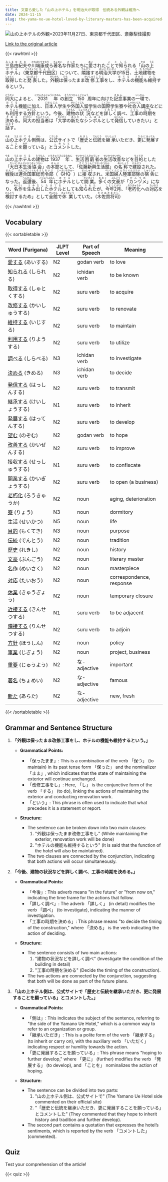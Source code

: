 ```yaml
---
title: 文豪ら愛した「山の上ホテル」を明治大が取得　伝統ある外観は維持へ
date: 2024-11-15
slug: the-yama-no-ue-hotel-loved-by-literary-masters-has-been-acquired-by-meiji-university-which-will-maintain-its-traditional-exterior
---
```


![山の上ホテルの外観=2023年11月27日、東京都千代田区、斎藤梨佳撮影](https://www.asahicom.jp/imgopt/img/25ac1ba13b/comm_L/AS20241115002419.jpg "山の上ホテルの外観=2023年11月27日、東京都千代田区、斎藤梨佳撮影")

[Link to the original article](https://asahi.com/articles/ASSCH258FSCHOXIE02LM.html?iref=comtop_7_05)

{{< rawhtml >}}
<p><ruby>三島<rt>みしま</rt></ruby><ruby>由紀夫<rt>ゆきお</rt></ruby>や<ruby>川端<rt>かわばた</rt></ruby><ruby>康成<rt>やすなり</rt></ruby>ら<ruby>著名<rt>ちょめい</rt></ruby>な<ruby>作家<rt>さっか</rt></ruby>たちに<ruby>愛<rt>あい</rt></ruby>された<ruby>ことで<rt>こと</rt></ruby><ruby>知ら<rt>しら</rt></ruby>れる「<ruby>山<rt>やま</rt></ruby>の<ruby>上<rt>うえ</rt></ruby><ruby>ホテル<rt>ほてる</rt></ruby>」（<ruby>東京都<rt>とうきょうと</rt></ruby><ruby>千代田区<rt>ちよだく</rt></ruby>）について、<ruby>隣接<rt>りんせつ</rt></ruby>する<ruby>明治大学<rt>めいじだいがく</rt></ruby>が15<ruby>日<rt>にち</rt></ruby>、<ruby>土地<rt>とち</rt></ruby><ruby>建物<rt>たてもの</rt></ruby>を<ruby>取得<rt>しゅとく</rt></ruby>したと<ruby>発表<rt>はっぴょう</rt></ruby>した。<ruby>外観<rt>がいかん</rt></ruby>は<ruby>保<rt>たも</rt></ruby>ったまま<ruby>改修<rt>かいしゅう</rt></ruby><ruby>工事<rt>こうじ</rt></ruby>をし、<ruby>ホテル<rt>ほてる</rt></ruby>の<ruby>機能<rt>きのう</rt></ruby>も<ruby>維持<rt>いじ</rt></ruby>するという。</p>

<p><ruby>同大<rt>どうだい</rt></ruby>によると、<ruby>2031年<rt>にせんさんじゅういちねん</rt></ruby>の<ruby>創立<rt>そうりつ</rt></ruby><ruby>150<rt>ひゃくごじゅう</rt></ruby>周年に向けた<ruby>記念<rt>きねん</rt></ruby>事業の<ruby>一環<rt>いっかん</rt></ruby>で、<ruby>ホテル<rt>ほてる</rt></ruby>機能に加え、<ruby>日本人<rt>にほんじん</rt></ruby>学生や<ruby>外国人<rt>がいこくじん</rt></ruby>留学生の<ruby>国際<rt>こくさい</rt></ruby>学生寮や<ruby>社会人<rt>しゃかいじん</rt></ruby>講座などにも<ruby>利用<rt>りよう</rt></ruby>する<ruby>方針<rt>ほうしん</rt></ruby>という。今後、<ruby>建物<rt>たてもん</rt></ruby>の<ruby>状況<rt>じょうきょう</rt></ruby>などを<ruby>詳しく<rt>くわしく</rt></ruby>調べ、<ruby>工事<rt>こうじ</rt></ruby>の<ruby>時期<rt>じき</rt></ruby>を<ruby>決める<rt>きめる</rt></ruby>。<ruby>同大<rt>どうだい</rt></ruby>の<ruby>担当者<rt>たんとうしゃ</rt></ruby>は「<ruby>大学<rt>だいがく</rt></ruby>の<ruby>新た<rt>あらた</rt></ruby>な<ruby>シンボル<rt>しんぼる</rt></ruby>として<ruby>発信<rt>はっしん</rt></ruby>していきたい」と<ruby>話す<rt>はなす</rt></ruby>。</p>

<p><ruby>山<rt>やま</rt></ruby>の<ruby>上<rt>うえ</rt></ruby><ruby>ホテル<rt>ほてる</rt></ruby>側<ruby>側<rt>がわ</rt></ruby>は、<ruby>公式<rt>こうしき</rt></ruby>サイトで「<ruby>歴史<rt>れきし</rt></ruby>と<ruby>伝統<rt>でんとう</rt></ruby>を<ruby>継承<rt>けいしょう</rt></ruby>いただき、<ruby>更に<rt>さらに</rt></ruby><ruby>発展<rt>はってん</rt></ruby>する<ruby>こと<rt>こと</rt></ruby>を<ruby>願<rt>ねが</rt></ruby>っている」と<ruby>コメント<rt>こめんと</rt></ruby>した。</p>

<p><ruby>山<rt>やま</rt></ruby>の<ruby>上<rt>うえ</rt></ruby><ruby>ホテル<rt>ほてる</rt></ruby>の<ruby>建物<rt>たてもん</rt></ruby>は<ruby>1937年<rt>いちきゅうさんななねん</rt></ruby>、<ruby>生活<rt>せいかつ</rt></ruby><ruby>困窮者<rt>こんきゅうしゃ</rt></ruby>の<ruby>生活<rt>せいかつ</rt></ruby><ruby>改善<rt>かいぜん</rt></ruby>などを<ruby>目的<rt>もくてき</rt></ruby>とした「<ruby>大日本<rt>だいにほん</rt></ruby><ruby>生活<rt>せいかつ</rt></ruby><ruby>協会<rt>きょうかい</rt></ruby>」の<ruby>本部<rt>ほんぶ</rt></ruby>として、「<ruby>佐藤<rt>さとう</rt></ruby><ruby>新興<rt>しんこう</rt></ruby><ruby>生活館<rt>せいかつかん</rt></ruby>」の<ruby>名称<rt>めいしょう</rt></ruby>で<ruby>建設<rt>けんせつ</rt></ruby>された。<ruby>戦後<rt>せんご</rt></ruby>は<ruby>連合国軍<rt>れんごうこくぐん</rt></ruby><ruby>総司令部<rt>そうしれいぶ</rt></ruby>（<ruby>GHQ<rt>じーえいちきゅー</rt></ruby>）に<ruby>接収<rt>せっしゅう</rt></ruby>され、<ruby>米国<rt>べいこく</rt></ruby><ruby>婦人<rt>ふじん</rt></ruby><ruby>陸軍部隊<rt>りくぐんぶたい</rt></ruby>の<ruby>宿舎<rt>しゅくしゃ</rt></ruby>になった。<ruby>返還<rt>へんかん</rt></ruby>後、<ruby>54年<rt>ごじゅうよねん</rt></ruby>に<ruby>ホテル<rt>ほてる</rt></ruby>として<ruby>開業<rt>かいぎょう</rt></ruby>。<ruby>多く<rt>おおく</rt></ruby>の<ruby>文豪<rt>ぶんごう</rt></ruby>が「<ruby>カンヅメ<rt>かんづめ</rt></ruby>」になり、<ruby>名作<rt>めいさく</rt></ruby>を<ruby>生み出した<rt>うみだした</rt></ruby><ruby>ホテル<rt>ほてる</rt></ruby>としても<ruby>知られた<rt>しられた</rt></ruby>が、<ruby>今年<rt>ことし</rt></ruby><ruby>2月<rt>にがつ</rt></ruby>、「<ruby>老朽化<rt>ろうきゅうか</rt></ruby>への<ruby>対応<rt>たいおう</rt></ruby>を<ruby>検討<rt>けんとう</rt></ruby>するため」として<ruby>全館<rt>ぜんかん</rt></ruby>で<ruby>休業<rt>きゅうぎょう</rt></ruby>していた。（<ruby>木佐貫<rt>きさぬき</rt></ruby><ruby>将司<rt>まさし</rt></ruby>）</p>
{{< /rawhtml >}}

## Vocabulary


{{< sortabletable >}}

| Word (Furigana)          | JLPT Level | Part of Speech          | Meaning                          |
|--------------------------|------------|-------------------------|----------------------------------|
|[愛する](https://jisho.org/search/%E6%84%9B%E3%81%99%E3%82%8B) (あいする)| N2         | godan verb              | to love                          |
|[知られる](https://jisho.org/search/%E7%9F%A5%E3%82%89%E3%82%8C%E3%82%8B) (しられる)| N2         | ichidan verb            | to be known                     |
|[取得する](https://jisho.org/search/%E5%8F%96%E5%BE%97%E3%81%99%E3%82%8B) (しゅとくする)| N2         | suru verb               | to acquire                       |
|[改修する](https://jisho.org/search/%E6%94%B9%E4%BF%AE%E3%81%99%E3%82%8B) (かいしゅうする)| N2         | suru verb               | to renovate                      |
|[維持する](https://jisho.org/search/%E7%B6%AD%E6%8C%81%E3%81%99%E3%82%8B) (いじする)| N2         | suru verb               | to maintain                      |
|[利用する](https://jisho.org/search/%E5%88%A9%E7%94%A8%E3%81%99%E3%82%8B) (りようする)| N2         | suru verb               | to utilize                       |
|[調べる](https://jisho.org/search/%E8%AA%BF%E3%81%B9%E3%82%8B) (しらべる)| N3         | ichidan verb            | to investigate                   |
|[決める](https://jisho.org/search/%E6%B1%BA%E3%82%81%E3%82%8B) (きめる)| N3         | ichidan verb            | to decide                        |
|[発信する](https://jisho.org/search/%E7%99%BA%E4%BF%A1%E3%81%99%E3%82%8B) (はっしんする)| N2         | suru verb               | to transmit                      |
|[継承する](https://jisho.org/search/%E7%B6%99%E6%89%BF%E3%81%99%E3%82%8B) (けいしょうする)| N1         | suru verb               | to inherit                       |
|[発展する](https://jisho.org/search/%E7%99%BA%E5%B1%95%E3%81%99%E3%82%8B) (はってんする)| N2         | suru verb               | to develop                       |
|[望む](https://jisho.org/search/%E6%9C%9B%E3%82%80) (のぞむ)| N2         | godan verb              | to hope                          |
|[改善する](https://jisho.org/search/%E6%94%B9%E5%96%84%E3%81%99%E3%82%8B) (かいぜんする)| N2         | suru verb               | to improve                       |
|[接収する](https://jisho.org/search/%E6%8E%A5%E5%8F%8E%E3%81%99%E3%82%8B) (せっしゅうする)| N1         | suru verb               | to confiscate                   |
|[開業する](https://jisho.org/search/%E9%96%8B%E6%A5%AD%E3%81%99%E3%82%8B) (かいぎょうする)| N2         | suru verb               | to open (a business)            |
|[老朽化](https://jisho.org/search/%E8%80%81%E6%9C%BD%E5%8C%96) (ろうきゅうか)| N2         | noun                    | aging, deterioration             |
|[寮](https://jisho.org/search/%E5%AF%AE) (りょう)| N3         | noun                    | dormitory                        |
|[生活](https://jisho.org/search/%E7%94%9F%E6%B4%BB) (せいかつ)| N5         | noun                    | life                             |
|[目的](https://jisho.org/search/%E7%9B%AE%E7%9A%84) (もくてき)| N3         | noun                    | purpose                          |
|[伝統](https://jisho.org/search/%E4%BC%9D%E7%B5%B1) (でんとう)| N2         | noun                    | tradition                        |
|[歴史](https://jisho.org/search/%E6%AD%B4%E5%8F%B2) (れきし)| N2         | noun                    | history                          |
|[文豪](https://jisho.org/search/%E6%96%87%E8%B1%AA) (ぶんごう)| N2         | noun                    | literary master                  |
|[名作](https://jisho.org/search/%E5%90%8D%E4%BD%9C) (めいさく)| N2         | noun                    | masterpiece                      |
|[対応](https://jisho.org/search/%E5%AF%BE%E5%BF%9C) (たいおう)| N2         | noun                    | correspondence, response         |
|[休業](https://jisho.org/search/%E4%BC%91%E6%A5%AD) (きゅうぎょう)| N2         | noun                    | temporary closure                |
|[近接する](https://jisho.org/search/%E8%BF%91%E6%8E%A5%E3%81%99%E3%82%8B) (きんせつする)| N1         | suru verb               | to be adjacent                   |
|[隣接する](https://jisho.org/search/%E9%9A%A3%E6%8E%A5%E3%81%99%E3%82%8B) (りんせつする)| N2         | suru verb               | to adjoin                        |
|[方針](https://jisho.org/search/%E6%96%B9%E9%87%9D) (ほうしん)| N2         | noun                    | policy                           |
|[事業](https://jisho.org/search/%E4%BA%8B%E6%A5%AD) (じぎょう)| N2         | noun                    | project, business                |
|[重要](https://jisho.org/search/%E9%87%8D%E8%A6%81) (じゅうよう)| N2         | な-adjective            | important                        |
|[著名](https://jisho.org/search/%E8%91%97%E5%90%8D) (ちょめい)| N2         | な-adjective            | famous                           |
|[新た](https://jisho.org/search/%E6%96%B0%E3%81%9F) (あらた)| N2         | な-adjective            | new, fresh                       |

{{< /sortabletable >}}


## Grammar and Sentence Structure

1. **「外観は保ったまま改修工事をし、ホテルの機能も維持するという。」**

   - **Grammatical Points:**
     - 「保ったまま」: This is a combination of the verb 「保つ」 (to maintain) in its past tense form 「保った」 and the nominalizer 「まま」, which indicates that the state of maintaining the exterior will continue unchanged.
     - 「改修工事をし」: Here, 「し」 is the conjunctive form of the verb 「する」 (to do), linking the actions of maintaining the exterior and conducting renovation work.
     - 「という」: This phrase is often used to indicate that what precedes it is a statement or report.

   - **Structure:**
     - The sentence can be broken down into two main clauses: 
       1. "外観は保ったまま改修工事をし" (While maintaining the exterior, renovation work will be done)
       2. "ホテルの機能も維持するという" (It is said that the function of the hotel will also be maintained).
     - The two clauses are connected by the conjunction, indicating that both actions will occur simultaneously.

2. **「今後、建物の状況などを詳しく調べ、工事の時期を決める。」**

   - **Grammatical Points:**
     - 「今後」: This adverb means "in the future" or "from now on," indicating the time frame for the actions that follow.
     - 「詳しく調べ」: The adverb 「詳しく」 (in detail) modifies the verb 「調べ」 (to investigate), indicating the manner of investigation.
     - 「工事の時期を決める」: This phrase means "to decide the timing of the construction," where 「決める」 is the verb indicating the action of deciding.

   - **Structure:**
     - The sentence consists of two main actions:
       1. "建物の状況などを詳しく調べ" (Investigate the condition of the building in detail)
       2. "工事の時期を決める" (Decide the timing of the construction).
     - The two actions are connected by the conjunction, suggesting that both will be done as part of the future plans.

3. **「山の上ホテル側は、公式サイトで「歴史と伝統を継承いただき、更に発展することを願っている」とコメントした。」**

   - **Grammatical Points:**
     - 「側は」: This indicates the subject of the sentence, referring to "the side of the Yamano Ue Hotel," which is a common way to refer to an organization or group.
     - 「継承いただき」: This is a polite form of the verb 「継承する」 (to inherit or carry on), with the auxiliary verb 「いただく」 indicating respect or humility towards the action.
     - 「更に発展することを願っている」: This phrase means "hoping to further develop," where 「更に」 (further) modifies the verb 「発展する」 (to develop), and 「ことを」 nominalizes the action of hoping.

   - **Structure:**
     - The sentence can be divided into two parts:
       1. "山の上ホテル側は、公式サイトで" (The Yamano Ue Hotel side commented on their official site)
       2. "「歴史と伝統を継承いただき、更に発展することを願っている」とコメントした" (They commented that they hope to inherit history and tradition and further develop).
     - The second part contains a quotation that expresses the hotel’s sentiments, which is reported by the verb 「コメントした」 (commented).

## Quiz

Test your comprehension of the article!

{{< quiz >}}